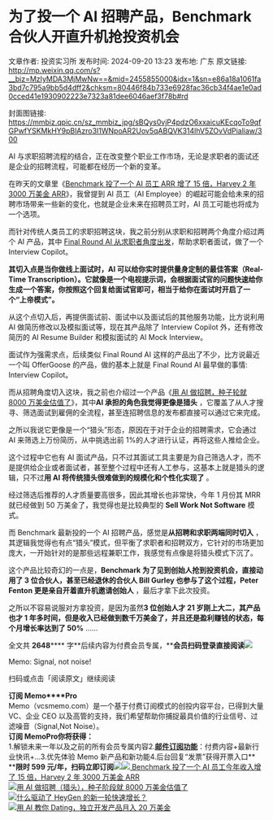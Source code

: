 # 为了投一个 AI 招聘产品，Benchmark 合伙人开直升机抢投资机会

文章作者: 投资实习所
发布时间: 2024-09-20 13:23
发布地: 广东
原文链接: http://mp.weixin.qq.com/s?__biz=MzIyMDA3MjMwNw==&mid=2455855000&idx=1&sn=e86a18a1061fa3bd7c795a9bb5d4dff2&chksm=80446f84b733e6928fac36cb34f4ae1e0ad0cced41e1930902223e7323a81dee6046aef3f78b#rd

封面图链接: https://mmbiz.qpic.cn/sz_mmbiz_jpg/sBQys0vjP4pdzO6xxaicuKEcqoTo9qfGPwfYSKMkHY9pBlAzro3I1WNpoAR2Uov5qABQVK314lhV5ZOvVdPialiaw/300

AI 与求职招聘流程的结合，正在改变整个职业工作市场，无论是求职者的面试还是企业的招聘流程，可能都在经历一个新的变革。

在昨天的文章里《[Benchmark 投了一个 AI 员工 ARR 增了 15 倍，Harvey 2 年 3000 万美金
ARR](http://mp.weixin.qq.com/s?__biz=MzIyMDA3MjMwNw==&mid=2455854990&idx=1&sn=20a4042e89dfcf4a3a4c70a9a8ab7647&chksm=80446f92b733e68491a05dc19e4416e341b5cf32e646b139a1377a712e10bb520e55db0702e5&scene=21#wechat_redirect)》，我曾提到
AI 员工（AI Employee）的崛起可能会给未来的招聘市场带来一些新的变化，也就是企业未来在招聘员工时，AI 员工可能也将成为一个选项。

而针对传统人类员工的求职招聘这块，我之前分别从求职和招聘两个角度介绍过两个 AI 产品，其中 [Final Round AI
从求职者角度出发](http://mp.weixin.qq.com/s?__biz=MzIyMDA3MjMwNw==&mid=2455853794&idx=1&sn=5f43e9f8d7bbfcdec46c6866f953fa4d&chksm=80446afeb733e3e856769924559e3c3288781797f35ccc773c553cbde36f1b357008da1ceb61&scene=21#wechat_redirect)，帮助求职者面试，做了一个
Interview Copilot。

**其切入点是当你做线上面试时，AI 可以给你实时提供量身定制的最佳答案（Real-Time
Transcription）。它就像是一个电视提示词，会根据面试官的问题快速给你生成一个答案，你按照这个回复给面试官即可，相当于给你在面试时开启了一个“上帝模式”。**

从这个点切入后，再提供面试前、面试中以及面试后的其他服务功能，比方说利用 AI 做简历修改以及模拟面试等，现在其产品除了 Interview Copilot
外，还有修改简历的 AI Resume Builder 和模拟面试的 AI Mock Interview。

面试作为强需求点，后续类似 Final Round AI 这样的产品出了不少，比方说最近一个叫 OfferGoose 的产品，做的基本上就是 Final
Round AI 最早做的事情: Interview Copilot。

而从招聘角度切入这块，我之前也介绍过一个产品《[用 AI 做招聘，种子轮就 8000
万美金估值了](http://mp.weixin.qq.com/s?__biz=MzIyMDA3MjMwNw==&mid=2455854804&idx=1&sn=8c7961506173587af546ccd931478af8&chksm=80446ec8b733e7dea5b78596791b39040e26c48d027020a719788ef1819dd41d4788f9479474&scene=21#wechat_redirect)》，其中**AI
承担的角色我觉得更像是猎头** ，它覆盖了从人才搜寻、筛选面试到雇佣的全流程，甚至连招聘信息的发布都直接可以通过它来完成。

之所以我说它更像是一个“猎头”形态，原因在于对于企业的招聘需求，它会通过 AI 来筛选上万份简历，从中挑选出前 1%的人才进行认证，再将这些人推给企业。

这个过程中它也有 AI
面试产品，只不过其面试工具主要是为自己筛选人才，而不是提供给企业或者面试者，甚至整个过程中还有人工参与，这基本上就是猎头的逻辑，只不过**用 AI
将传统猎头很难做到的规模化和个性化实现了** 。

经过筛选后推荐的人才质量要高很多，因此其增长也非常快，今年 1 月份其 MRR 就已经做到 50 万美金了，我觉得也是比较典型的 **Sell Work
Not Software** 模式。

而 Benchmark 最新投的一个 AI 招聘产品，感觉是**从招聘和求职两端同时切入**
，其逻辑我觉得也有点“猎头”模式，但平衡了求职者和招聘双方，它针对的市场更加庞大，一开始针对的是那些远程兼职工作，我感觉有点像是将猎头模式下沉了。

这个产品比较奇幻的一点是，**Benchmark 为了见到创始人抢到投资机会，直接动用了 3 位合伙人，甚至已经退休的合伙人 Bill Gurley
也参与了这个过程，Peter Fenton 更是亲自开着直升机邀请创始人** ，最后才拿下此次投资。

之所以不容易说服对方拿投资，是因为虽然**3 位创始人才 21 岁刚上大二，其产品也才 1
年多时间，但是收入已经做到数千万美金了，并且还是盈利赚钱的状态，每个月增长率达到了 50%** ……

全文共 **2648******
字**后续内容为付费会员专属，****会员扫码登录直接阅读**![](https://mmbiz.qpic.cn/sz_mmbiz_png/sBQys0vjP4pdzO6xxaicuKEcqoTo9qfGPeXRWK2ic7f4Ly4TA904ibdWhoibRfX0eNeia8Cs94Mz8a0QNQjmV2Lkb7A/640?wx_fmt=png&from=appmsg)  

Memo: Signal, not noise!

扫码或点击「阅读原文」继续阅读

**订阅 Memo****Pro**  
Memo（vcsmemo.com）是一个基于付费订阅模式的创投内容平台，已得到大量 VC、企业 CEO
以及高管的支持，我们希望帮助你捕捉最具价值的行业信号、过滤噪音（Signal,Not Noise）。  
**订阅 Memo****Pro****你将获得：**  
1.解锁未来一年以及之前的所有会员专属内容2.[**邮件订阅功能**](http://mp.weixin.qq.com/s?__biz=MzIyMDA3MjMwNw==&mid=2455853781&idx=1&sn=b6f8e3ddc87e9531f3f8c3e9cd98bd9f&chksm=80446ac9b733e3df93b89c17e905182bda7f4d132f3ac468961dfd70badeb92b9fcdf9f7083b&scene=21#wechat_redirect)：付费内容+最新行业快讯+...3.优先体验
Memo 新产品和新功能4.后台回复“发票”获得开票入口**  
****限时 599
元/年，扫码立即订阅**![](https://mmbiz.qpic.cn/mmbiz_png/mrJibAziaMQhQGoNHniac6wGOyRe172dlS0HCYicyjiaCTtly2pULIz6YPNsXeRjoQFSuDYezsia4ibhbAc1X3GKtVRyw/640?wx_fmt=png&wxfrom=5&wx_lazy=1&wx_co=1)[![](https://mmbiz.qpic.cn/sz_mmbiz_jpg/sBQys0vjP4p8a2KtjfQicIOuGZfKQQwTJUZic3FDIO0PWf1qNia1xKUcvxglfBPlyoejWCCPDnsxXvexWT5amMJyg/640?wx_fmt=jpeg)
Benchmark 投了一个 AI 员工今年收入增了 15 倍，Harvey 2 年 3000 万美金
ARR](https://mp.weixin.qq.com/s?__biz=MzIyMDA3MjMwNw==&mid=2455854990&idx=1&sn=20a4042e89dfcf4a3a4c70a9a8ab7647&chksm=80446f92b733e68491a05dc19e4416e341b5cf32e646b139a1377a712e10bb520e55db0702e5&scene=21#wechat_redirect)  
[![](https://mmbiz.qpic.cn/sz_mmbiz_jpg/sBQys0vjP4oFKg4RZ9kMDVyTLTHofDSHgG6LHhIU0VYR9IAluwlNrnzbc7obhSnrUhN7iaBc6vCuD5Y1FgqImqA/640?wx_fmt=jpeg)用
AI 做招聘（猎头），种子阶段就 8000
万美金估值了](https://mp.weixin.qq.com/s?__biz=MzIyMDA3MjMwNw==&mid=2455854804&idx=1&sn=8c7961506173587af546ccd931478af8&chksm=80446ec8b733e7dea5b78596791b39040e26c48d027020a719788ef1819dd41d4788f9479474&scene=21#wechat_redirect)  
[![](https://mmbiz.qpic.cn/sz_mmbiz_jpg/sBQys0vjP4pTXbIgsTibVBDypZ2iaZap9DKgBvzZIkR97AxcmsibY9BwSVbB09GianZbaTUzsqZ51cRlHREsSdaTSA/640?wx_fmt=jpeg)什么驱动了
HeyGen
的新一轮快速增长？](https://mp.weixin.qq.com/s?__biz=MzIyMDA3MjMwNw==&mid=2455854234&idx=1&sn=2f5331ded4e6653b7452b243874a7c61&chksm=80446c86b733e590b816bf2d05b54fadeca720f626090e6800907e289fa4ab0d18b26cf7300f&scene=21#wechat_redirect)  
[![](https://mmbiz.qpic.cn/sz_mmbiz_jpg/sBQys0vjP4rnEzNvwfaYT1GCZqfFWRdbZ3kpHGPglLBYUH8foXicOahicCMGjM840EmmTibX1OX6nfFWVUsufDyyw/640?wx_fmt=jpeg)用
AI 教你 Dating，独立开发产品月入 20
万美金](https://mp.weixin.qq.com/s?__biz=MzIyMDA3MjMwNw==&mid=2455853794&idx=1&sn=5f43e9f8d7bbfcdec46c6866f953fa4d&chksm=80446afeb733e3e856769924559e3c3288781797f35ccc773c553cbde36f1b357008da1ceb61&scene=21#wechat_redirect)

  

